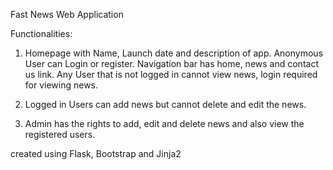 Fast News Web Application

Functionalities:

1) Homepage with Name, Launch date and description of app. Anonymous User can Login or register. Navigation bar has home, news and contact us link.
Any User that is not logged in cannot view news, login required for viewing news.

2) Logged in Users can add news but cannot delete and edit the news.

3) Admin has the rights to add, edit and delete news and also view the registered users.

created using Flask, Bootstrap and Jinja2 

